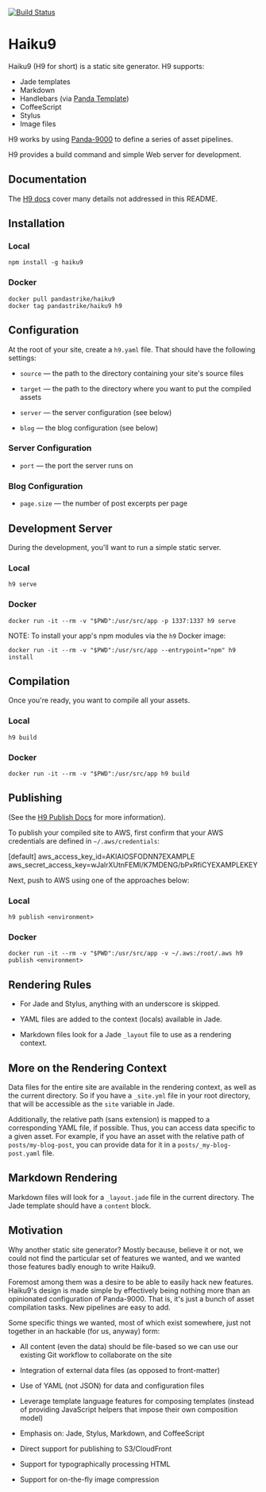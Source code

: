 [![Build Status](https://travis-ci.org/pandastrike/haiku9.svg)](https://travis-ci.org/pandastrike/haiku9)

# Haiku9

Haiku9 (H9 for short) is a static site generator. H9 supports:

* Jade templates
* Markdown
* Handlebars (via [Panda Template](https://github.com/pandastrike/panda-template))
* CoffeeScript
* Stylus
* Image files

H9 works by using [Panda-9000](https://github.com/pandastrike/panda-9000)
to define a series of asset pipelines.

H9 provides a build command and simple Web server for development.

## Documentation

The [H9 docs](https://www.pandastrike.com/open-source/haiku9/) cover many details not addressed in this README.

## Installation

### Local

```shell
npm install -g haiku9
```

### Docker

```shell
docker pull pandastrike/haiku9
docker tag pandastrike/haiku9 h9
```

## Configuration

At the root of your site, create a `h9.yaml` file. That should have the following settings:

- `source` — the path to the directory containing your site's source files

- `target` — the path to the directory where you want to put the compiled assets

- `server` — the server configuration (see below)

- `blog` — the blog configuration (see below)

### Server Configuration

- `port` — the port the server runs on

### Blog Configuration

- `page.size` — the number of post excerpts per page

## Development Server

During the development, you'll want to run a simple static server.

### Local

```shell
h9 serve
```

### Docker

```shell
docker run -it --rm -v "$PWD":/usr/src/app -p 1337:1337 h9 serve
```

NOTE: To install your app's npm modules via the `h9` Docker image:

```shell
docker run -it --rm -v "$PWD":/usr/src/app --entrypoint="npm" h9 install
```

## Compilation

Once you're ready, you want to compile all your assets.

### Local

```shell
h9 build
```

### Docker

```shell
docker run -it --rm -v "$PWD":/usr/src/app h9 build
```

## Publishing

(See the [H9 Publish Docs](https://www.pandastrike.com/open-source/haiku9/publish/) for more information).

To publish your compiled site to AWS, first confirm that your AWS credentials are defined in `~/.aws/credentials`:

  [default]
  aws_access_key_id=AKIAIOSFODNN7EXAMPLE
  aws_secret_access_key=wJalrXUtnFEMI/K7MDENG/bPxRfiCYEXAMPLEKEY

Next, push to AWS using one of the approaches below:

### Local

```shell
h9 publish <environment>
```

### Docker

```shell
docker run -it --rm -v "$PWD":/usr/src/app -v ~/.aws:/root/.aws h9 publish <environment>
```

## Rendering Rules

- For Jade and Stylus, anything with an underscore is skipped.

- YAML files are added to the context (locals) available in Jade.

- Markdown files look for a Jade `_layout` file to use as a rendering context.

## More on the Rendering Context

Data files for the entire site are available in the rendering context, as well as the current directory. So if you have a `_site.yml` file in your root directory, that will be accessible as the `site` variable in Jade.

Additionally, the relative path (sans extension) is mapped to a corresponding YAML file, if possible. Thus, you can access data specific to a given asset. For example, if you have an asset with the relative path of `posts/my-blog-post`, you can provide data for it in a `posts/_my-blog-post.yaml` file.

## Markdown Rendering

Markdown files will look for a `_layout.jade` file in the current directory. The Jade template should have a `content` block.

## Motivation

Why another static site generator? Mostly because, believe it or not, we could not find the particular set of features we wanted, and we wanted those features badly enough to write Haiku9.

Foremost among them was a desire to be able to easily hack new features. Haiku9's design is made simple by effectively being nothing more than an opinionated configuration of Panda-9000. That is, it's just a bunch of asset compilation tasks. New pipelines are easy to add.

Some specific things we wanted, most of which exist somewhere, just not together in an hackable (for us, anyway) form:

- All content (even the data) should be file-based so we can use our existing Git workflow to collaborate on the site

- Integration of external data files (as opposed to front-matter)

- Use of YAML (not JSON) for data and configuration files

- Leverage template language features for composing templates (instead of providing JavaScript helpers that impose their own composition model)

- Emphasis on: Jade, Stylus, Markdown, and CoffeeScript

- Direct support for publishing to S3/CloudFront

- Support for typographically processing HTML

- Support for on-the-fly image compression
